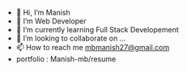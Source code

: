 - 👋 Hi, I’m Manish
- 👀 I’m Web Developer
- 🌱 I’m currently learning Full Stack Developement
- 💞️ I’m looking to collaborate on ...
- 📫 How to reach me mbmanish27@gmail.com
- portfolio : Manish-mb/resume
 


